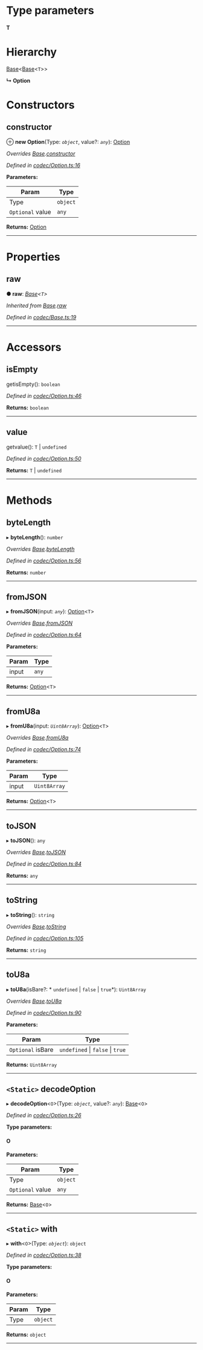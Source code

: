 

# Type parameters
#### T 
# Hierarchy

 [Base](_codec_base_.base.md)<[Base](_codec_base_.base.md)<`T`>>

**↳ Option**

# Constructors

<a id="constructor"></a>

##  constructor

⊕ **new Option**(Type: *`object`*, value?: *`any`*): [Option](_codec_option_.option.md)

*Overrides [Base](_codec_base_.base.md).[constructor](_codec_base_.base.md#constructor)*

*Defined in [codec/Option.ts:16](https://github.com/polkadot-js/api/blob/64e3ca6/packages/types/src/codec/Option.ts#L16)*

**Parameters:**

| Param | Type |
| ------ | ------ |
| Type | `object` |
| `Optional` value | `any` |

**Returns:** [Option](_codec_option_.option.md)

___

# Properties

<a id="raw"></a>

##  raw

**● raw**: *[Base](_codec_base_.base.md)<`T`>*

*Inherited from [Base](_codec_base_.base.md).[raw](_codec_base_.base.md#raw)*

*Defined in [codec/Base.ts:19](https://github.com/polkadot-js/api/blob/64e3ca6/packages/types/src/codec/Base.ts#L19)*

___

# Accessors

<a id="isempty"></a>

##  isEmpty

getisEmpty(): `boolean`

*Defined in [codec/Option.ts:46](https://github.com/polkadot-js/api/blob/64e3ca6/packages/types/src/codec/Option.ts#L46)*

**Returns:** `boolean`

___
<a id="value"></a>

##  value

getvalue():  `T` &#124; `undefined`

*Defined in [codec/Option.ts:50](https://github.com/polkadot-js/api/blob/64e3ca6/packages/types/src/codec/Option.ts#L50)*

**Returns:**  `T` &#124; `undefined`

___

# Methods

<a id="bytelength"></a>

##  byteLength

▸ **byteLength**(): `number`

*Overrides [Base](_codec_base_.base.md).[byteLength](_codec_base_.base.md#bytelength)*

*Defined in [codec/Option.ts:56](https://github.com/polkadot-js/api/blob/64e3ca6/packages/types/src/codec/Option.ts#L56)*

**Returns:** `number`

___
<a id="fromjson"></a>

##  fromJSON

▸ **fromJSON**(input: *`any`*): [Option](_codec_option_.option.md)<`T`>

*Overrides [Base](_codec_base_.base.md).[fromJSON](_codec_base_.base.md#fromjson)*

*Defined in [codec/Option.ts:64](https://github.com/polkadot-js/api/blob/64e3ca6/packages/types/src/codec/Option.ts#L64)*

**Parameters:**

| Param | Type |
| ------ | ------ |
| input | `any` |

**Returns:** [Option](_codec_option_.option.md)<`T`>

___
<a id="fromu8a"></a>

##  fromU8a

▸ **fromU8a**(input: *`Uint8Array`*): [Option](_codec_option_.option.md)<`T`>

*Overrides [Base](_codec_base_.base.md).[fromU8a](_codec_base_.base.md#fromu8a)*

*Defined in [codec/Option.ts:74](https://github.com/polkadot-js/api/blob/64e3ca6/packages/types/src/codec/Option.ts#L74)*

**Parameters:**

| Param | Type |
| ------ | ------ |
| input | `Uint8Array` |

**Returns:** [Option](_codec_option_.option.md)<`T`>

___
<a id="tojson"></a>

##  toJSON

▸ **toJSON**(): `any`

*Overrides [Base](_codec_base_.base.md).[toJSON](_codec_base_.base.md#tojson)*

*Defined in [codec/Option.ts:84](https://github.com/polkadot-js/api/blob/64e3ca6/packages/types/src/codec/Option.ts#L84)*

**Returns:** `any`

___
<a id="tostring"></a>

##  toString

▸ **toString**(): `string`

*Overrides [Base](_codec_base_.base.md).[toString](_codec_base_.base.md#tostring)*

*Defined in [codec/Option.ts:105](https://github.com/polkadot-js/api/blob/64e3ca6/packages/types/src/codec/Option.ts#L105)*

**Returns:** `string`

___
<a id="tou8a"></a>

##  toU8a

▸ **toU8a**(isBare?: * `undefined` &#124; `false` &#124; `true`*): `Uint8Array`

*Overrides [Base](_codec_base_.base.md).[toU8a](_codec_base_.base.md#tou8a)*

*Defined in [codec/Option.ts:90](https://github.com/polkadot-js/api/blob/64e3ca6/packages/types/src/codec/Option.ts#L90)*

**Parameters:**

| Param | Type |
| ------ | ------ |
| `Optional` isBare |  `undefined` &#124; `false` &#124; `true`|

**Returns:** `Uint8Array`

___
<a id="decodeoption"></a>

## `<Static>` decodeOption

▸ **decodeOption**<`O`>(Type: *`object`*, value?: *`any`*): [Base](_codec_base_.base.md)<`O`>

*Defined in [codec/Option.ts:26](https://github.com/polkadot-js/api/blob/64e3ca6/packages/types/src/codec/Option.ts#L26)*

**Type parameters:**

#### O 
**Parameters:**

| Param | Type |
| ------ | ------ |
| Type | `object` |
| `Optional` value | `any` |

**Returns:** [Base](_codec_base_.base.md)<`O`>

___
<a id="with"></a>

## `<Static>` with

▸ **with**<`O`>(Type: *`object`*): `object`

*Defined in [codec/Option.ts:38](https://github.com/polkadot-js/api/blob/64e3ca6/packages/types/src/codec/Option.ts#L38)*

**Type parameters:**

#### O 
**Parameters:**

| Param | Type |
| ------ | ------ |
| Type | `object` |

**Returns:** `object`

___


